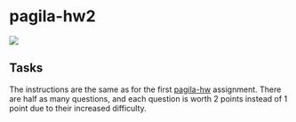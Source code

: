 # pagila-hw2
[![](https://github.com/ejarquin22/pagila-hw2/workflows/tests/badge.svg)](https://github.com/ejarquin22/pagila-hw2/actions?query=workflow%3Atests)

## Tasks

The instructions are the same as for the first [pagila-hw](https://github.com/mikeizbicki/pagila-hw) assignment.
There are half as many questions, and each question is worth 2 points instead of 1 point due to their increased difficulty.
